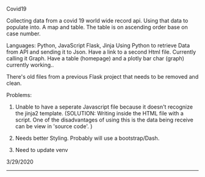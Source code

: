 Covid19

Collecting data from a covid 19 world wide record api.
Using that data to populate into. A map and table. 
The table is on ascending order base on case number.



Languages: Python, JavaScript Flask, Jinja
Using Python to retrieve Data from API and sending it to Json.
Have a link to a  second  Html file. Currently calling it Graph.
Have a table (homepage) and a plotly bar char (graph) currently working.. 


There's old files from a previous Flask project that needs to be removed and clean. 

Problems:
1) Unable to have a seperate Javascript file because it doesn't recognize the jinja2 template. (SOLUTION: Writing inside the HTML file with a script. One of the disadvantages of using this is the data being receive can be view in 'source code'. )

2)  Needs better Styling. Probably will use a bootstrap/Dash. 

3) Need to update venv


3/29/2020


---------------------

